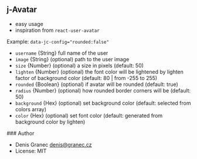 ﻿## j-Avatar

- easy usage
- inspiration from `react-user-avatar`

Example: `data-jc-config="rounded:false"`

- `username` {String} full name of the user
- `image` {String} (optional) path to the user image
- `size` {Number} (optional) a size in pixels (default: 50)
- `lighten` {Number} (optional) the font color will be lightened by lighten factor of background color (default: 80 | from -255 to 255)
- `rounded` {Boolean} (optional) if avatar will be rounded (default: true)
- `radius` {Number} (optional) how rounded border corners will be (default: 50)
- `background` {Hex} (optional) set background color (default: selected from colors array)
- `color` {Hex} (optional) set font color (default: generated from background color by lighten)


### Author

- Denis Granec <denis@granec.cz>
- License: MIT
